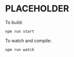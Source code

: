 PLACEHOLDER
===========

To build:

```
npm run start
```

To watch and compile:

```
npm run watch
```